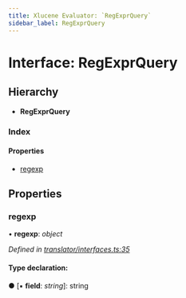 ```yaml
---
title: Xlucene Evaluator: `RegExprQuery`
sidebar_label: RegExprQuery
---
```


# Interface: RegExprQuery

## Hierarchy

* **RegExprQuery**

### Index

#### Properties

* [regexp](regexprquery.md#regexp)

## Properties

###  regexp

• **regexp**: *object*

*Defined in [translator/interfaces.ts:35](https://github.com/terascope/teraslice/blob/a3992c27/packages/xlucene-evaluator/src/translator/interfaces.ts#L35)*

#### Type declaration:

● \[▪ **field**: *string*\]: string
